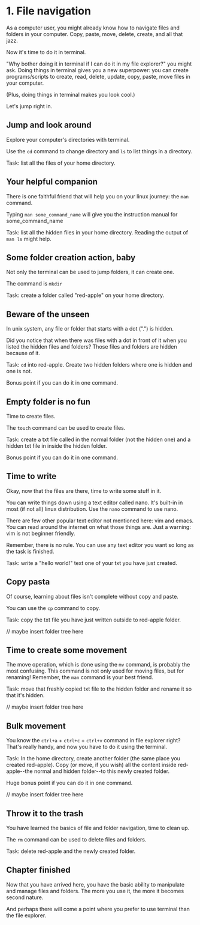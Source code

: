 # 1. File navigation

As a computer user, you might already know how to navigate files and folders in your computer. Copy, paste, move, delete, create, and all that jazz. 

Now it's time to do it in terminal.

"Why bother doing it in terminal if I can do it in my file explorer?" you might ask. Doing things in terminal gives you a new superpower: you can create programs/scripts to create, read, delete, update, copy, paste, move files in your computer.

(Plus, doing things in terminal makes you look cool.)

Let's jump right in.

## Jump and look around
Explore your computer's directories with terminal. 

Use the `cd` command to change directory and `ls` to list things in a directory.

Task: list all the files of your home directory.

## Your helpful companion
There is one faithful friend that will help you on your linux journey: the `man` command.

Typing `man some_command_name` will give you the instruction manual for some_command_name

Task: list all the hidden files in your home directory. Reading the output of `man ls` might help.

## Some folder creation action, baby
Not only the terminal can be used to jump folders, it can create one.

The command is `mkdir`

Task: create a folder called "red-apple" on your home directory.

## Beware of the unseen
In unix system, any file or folder that starts with a dot (".") is hidden.

Did you notice that when there was files with a dot in front of it when you listed the hidden files and folders? Those files and folders are hidden because of it.

Task: `cd` into red-apple. Create two hidden folders where one is hidden and one is not.

Bonus point if you can do it in one command.

## Empty folder is no fun
Time to create files. 

The `touch` command can be used to create files.

Task: create a txt file called in the normal folder (not the hidden one) and a hidden txt file in inside the hidden folder.

Bonus point if you can do it in one command.

## Time to write
Okay, now that the files are there, time to write some stuff in it.

You can write things down using a text editor called nano. It's built-in in most (if not all) linux distribution. Use the `nano` command to use nano.

There are few other popular text editor not mentioned here: vim and emacs. You can read around the internet on what those things are. Just a warning: vim is not beginner friendly.

Remember, there is no rule. You can use any text editor you want so long as the task is finished.

Task: write a "hello world!" text one of your txt you have just created.

## Copy pasta
Of course, learning about files isn't complete without copy and paste.

You can use the `cp` command to copy.

Task: copy the txt file you have just written outside to red-apple folder.

// maybe insert folder tree here

## Time to create some movement
The move operation, which is done using the `mv` command, is probably the most confusing. This command is not only used for moving files, but for renaming! Remember, the `man` command is your best friend.

Task: move that freshly copied txt file to the hidden folder and rename it so that it's hidden.

// maybe insert folder tree here

## Bulk movement
You know the `ctrl+a` + `ctrl+c` + `ctrl+v` command in file explorer right? That's really handy, and now you have to do it using the terminal.

Task: In the home directory, create another folder (the same place you created red-apple). Copy (or move, if you wish) all the content inside red-apple--the normal and hidden folder--to this newly created folder.

Huge bonus point if you can do it in one command.

// maybe insert folder tree here

## Throw it to the trash
You have learned the basics of file and folder navigation, time to clean up.

The `rm` command can be used to delete files and folders.

Task: delete red-apple and the newly created folder.

## Chapter finished
Now that you have arrived here, you have the basic ability to manipulate and manage files and folders. The more you use it, the more it becomes second nature.

And perhaps there will come a point where you prefer to use terminal than the file explorer.